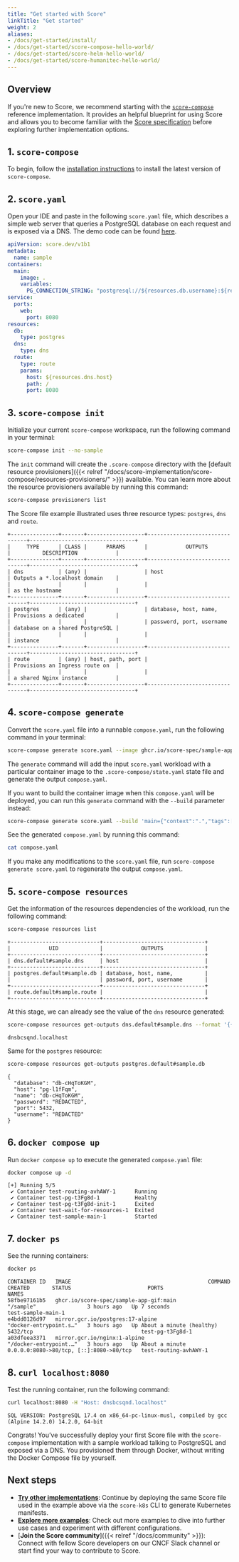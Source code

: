 ```yaml
---
title: "Get started with Score"
linkTitle: "Get started"
weight: 2
aliases:
- /docs/get-started/install/
- /docs/get-started/score-compose-hello-world/
- /docs/get-started/score-helm-hello-world/
- /docs/get-started/score-humanitec-hello-world/
---
```


## Overview

If you're new to Score, we recommend starting with the [`score-compose`](/docs/score-implementation/score-compose) reference implementation. It provides an helpful blueprint for using Score and allows you to become familiar with the [Score specification](/docs/score-specification/score-spec-reference) before exploring further implementation options.

## 1. `score-compose`

To begin, follow the [installation instructions](/docs/score-implementation/score-compose/installation) to install the latest version of `score-compose`.

## 2. `score.yaml`

Open your IDE and paste in the following `score.yaml` file, which describes a simple web server that queries a PostgreSQL database on each request and is exposed via a DNS. The demo code can be found [here](https://github.com/score-spec/sample-app-gif/blob/main/score.yaml).

```yaml
apiVersion: score.dev/v1b1
metadata:
  name: sample
containers:
  main:
    image: .
    variables:
      PG_CONNECTION_STRING: "postgresql://${resources.db.username}:${resources.db.password}@${resources.db.host}:${resources.db.port}/${resources.db.database}?sslmode=disable"
service:
  ports:
    web:
      port: 8080
resources:
  db:
    type: postgres
  dns:
    type: dns
  route:
    type: route
    params:
      host: ${resources.dns.host}
      path: /
      port: 8080
```

## 3. `score-compose init`

Initialize your current `score-compose` workspace, run the following command in your terminal:

```bash
score-compose init --no-sample
```

The `init` command will create the `.score-compose` directory with the [default resource provisioners]({{< relref "/docs/score-implementation/score-compose/resources-provisioners/" >}}) available. You can learn more about the resource provisioners available by running this command:

```bash
score-compose provisioners list
```

The Score file example illustrated uses three resource types: `postgres`, `dns` and `route`.

```none
+---------------+-------+------------------+--------------------------------+---------------------------------+
|     TYPE      | CLASS |      PARAMS      |            OUTPUTS             |          DESCRIPTION            |
+---------------+-------+------------------+--------------------------------+---------------------------------+
| dns           | (any) |                  | host                           | Outputs a *.localhost domain    |
|               |       |                  |                                | as the hostname                 |
+---------------+-------+------------------+--------------------------------+---------------------------------+
| postgres      | (any) |                  | database, host, name,          | Provisions a dedicated          |
|               |       |                  | password, port, username       | database on a shared PostgreSQL |
|               |       |                  |                                | instance                        |
+---------------+-------+------------------+--------------------------------+---------------------------------+
| route         | (any) | host, path, port |                                | Provisions an Ingress route on  |
|               |       |                  |                                | a shared Nginx instance         |
+---------------+-------+------------------+--------------------------------+---------------------------------+
```

## 4. `score-compose generate`

Convert the `score.yaml` file into a runnable `compose.yaml`, run the following command in your terminal:

```bash
score-compose generate score.yaml --image ghcr.io/score-spec/sample-app-gif:main
```

The `generate` command will add the input `score.yaml` workload with a particular container image to the `.score-compose/state.yaml` state file and generate the output `compose.yaml`.

If you want to build the container image when this `compose.yaml` will be deployed, you can run this `generate` command with the `--build` parameter instead:

```bash
score-compose generate score.yaml --build 'main={"context":".","tags":["sample-app-gif:local"]}'
```

See the generated `compose.yaml` by running this command:

```bash
cat compose.yaml
```

If you make any modifications to the `score.yaml` file, run `score-compose generate score.yaml` to regenerate the output `compose.yaml`.

## 5. `score-compose resources`

Get the information of the resources dependencies of the workload, run the following command:

```bash
score-compose resources list
```

```none
+----------------------------+--------------------------------+
|            UID             |            OUTPUTS             |
+----------------------------+--------------------------------+
| dns.default#sample.dns     | host                           |
+----------------------------+--------------------------------+
| postgres.default#sample.db | database, host, name,          |
|                            | password, port, username       |
+----------------------------+--------------------------------+
| route.default#sample.route |                                |
+----------------------------+--------------------------------+
```

At this stage, we can already see the value of the `dns` resource generated:

```bash
score-compose resources get-outputs dns.default#sample.dns --format '{{ .host }}'
```

```none
dnsbcsqnd.localhost
```

Same for the `postgres` resource:

```bash
score-compose resources get-outputs postgres.default#sample.db
```

```none
{
  "database": "db-cHqToKGM",
  "host": "pg-l1fFqm",
  "name": "db-cHqToKGM",
  "password": "REDACTED",
  "port": 5432,
  "username": "REDACTED"
}
```

## 6. `docker compose up`

Run `docker compose up` to execute the generated `compose.yaml` file:

```bash
docker compose up -d
```

```none
[+] Running 5/5
 ✔ Container test-routing-avhAWY-1      Running 
 ✔ Container test-pg-t3Fg8d-1           Healthy 
 ✔ Container test-pg-t3Fg8d-init-1      Exited 
 ✔ Container test-wait-for-resources-1  Exited
 ✔ Container test-sample-main-1         Started
```

## 7. `docker ps`

See the running containers:

```bash
docker ps
```

```none
CONTAINER ID   IMAGE                                           COMMAND                  CREATED       STATUS                        PORTS                                     NAMES
58fbe97161b5   ghcr.io/score-spec/sample-app-gif:main          "/sample"                3 hours ago   Up 7 seconds                                                            test-sample-main-1
e4bdd0126d97   mirror.gcr.io/postgres:17-alpine                "docker-entrypoint.s…"   3 hours ago   Up About a minute (healthy)   5432/tcp                                  test-pg-t3Fg8d-1
a03dfeea3371   mirror.gcr.io/nginx:1-alpine                    "/docker-entrypoint.…"   3 hours ago   Up About a minute             0.0.0.0:8080->80/tcp, [::]:8080->80/tcp   test-routing-avhAWY-1
```

## 8. `curl localhost:8080`

Test the running container, run the following command:

```bash
curl localhost:8080 -H "Host: dnsbcsqnd.localhost"
```

```none
SQL VERSION: PostgreSQL 17.4 on x86_64-pc-linux-musl, compiled by gcc (Alpine 14.2.0) 14.2.0, 64-bit
```

Congrats! You’ve successfully deploy your first Score file with the `score-compose` implementation with a sample workload talking to PostgreSQL and exposed via a DNS. You provisioned them through Docker, without writing the Docker Compose file by yourself.

## Next steps

- [**Try other implementations**](/docs/score-implementation/): Continue by deploying the same Score file used in the example above via the `score-k8s` CLI to generate Kubernetes manifests.
- [**Explore more examples**](/docs/examples/): Check out more examples to dive into further use cases and experiment with different configurations.
- [**Join the Score community**]({{< relref "/docs/community" >}}): Connect with fellow Score developers on our CNCF Slack channel or start find your way to contribute to Score.

